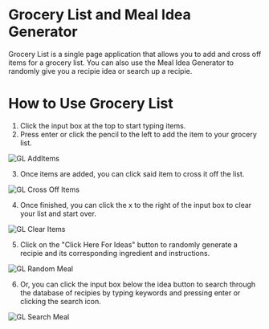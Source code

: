 # Grocery List and Meal Idea Generator
Grocery List is a single page application that allows you to add and cross off items for a grocery list. You can also use the Meal Idea Generator to randomly give you a recipie idea or search up a recipie.


# How to Use Grocery List
1. Click the input box at the top to start typing items.
2. Press enter or click the pencil to the left to add the item to your grocery list.

![GL AddItems](https://user-images.githubusercontent.com/99867479/166334474-81e57842-558d-4c64-aa3a-7aa45f736a56.gif)

3. Once items are added, you can click said item to cross it off the list.

![GL Cross Off Items](https://user-images.githubusercontent.com/99867479/166334497-dbdf5449-75a6-4a3d-ad3b-e562e098b39a.gif)

4. Once finished, you can click the x to the right of the input box to clear your list and start over.

![GL Clear Items](https://user-images.githubusercontent.com/99867479/166334521-375e28c6-19cb-4418-9ac9-56a5560e11ef.gif)

5. Click on the "Click Here For Ideas" button to randomly generate a recipie and its corresponding ingredient and instructions.

![GL Random Meal](https://user-images.githubusercontent.com/99867479/166339289-08fb4290-1e02-4bc3-93a0-23834134193e.gif)

6. Or, you can click the input box below the idea button to search through the database of recipies by typing keywords and pressing enter or clicking the search icon.

![GL Search Meal](https://user-images.githubusercontent.com/99867479/166339384-3bf06f0b-997d-497e-82f2-d7b8166fadf8.gif)

